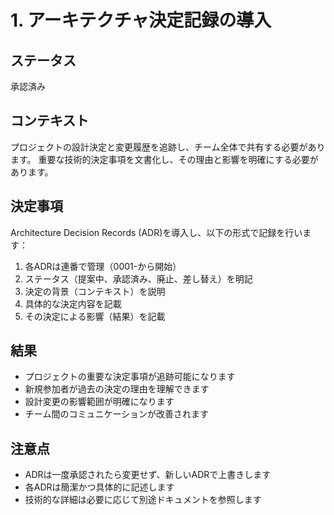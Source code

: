 # 1. アーキテクチャ決定記録の導入

## ステータス
承認済み

## コンテキスト
プロジェクトの設計決定と変更履歴を追跡し、チーム全体で共有する必要があります。
重要な技術的決定事項を文書化し、その理由と影響を明確にする必要があります。

## 決定事項
Architecture Decision Records (ADR)を導入し、以下の形式で記録を行います：

1. 各ADRは連番で管理（0001-から開始）
2. ステータス（提案中、承認済み、廃止、差し替え）を明記
3. 決定の背景（コンテキスト）を説明
4. 具体的な決定内容を記載
5. その決定による影響（結果）を記載

## 結果
- プロジェクトの重要な決定事項が追跡可能になります
- 新規参加者が過去の決定の理由を理解できます
- 設計変更の影響範囲が明確になります
- チーム間のコミュニケーションが改善されます

## 注意点
- ADRは一度承認されたら変更せず、新しいADRで上書きします
- 各ADRは簡潔かつ具体的に記述します
- 技術的な詳細は必要に応じて別途ドキュメントを参照します 